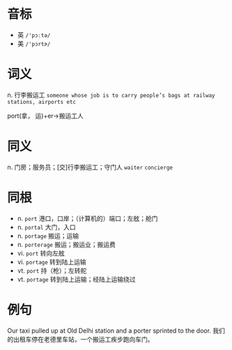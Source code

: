 # 音标

- 英 `/'pɔːtə/`
- 美 `/'pɔrtɚ/`

# 词义

n. 行李搬运工
`someone whose job is to carry people’s bags at railway stations, airports etc`



port(拿， 运)+er→搬运工人

# 同义

n. 门房；服务员；[交]行李搬运工；守门人
`waiter` `concierge`

# 同根

- n. `port` 港口，口岸；（计算机的）端口；左舷；舱门
- n. `portal` 大门，入口
- n. `portage` 搬运；运输
- n. `porterage` 搬运；搬运业；搬运费
- vi. `port` 转向左舷
- vi. `portage` 转到陆上运输
- vt. `port` 持（枪）；左转舵
- vt. `portage` 转到陆上运输；经陆上运输绕过

# 例句

Our taxi pulled up at Old Delhi station and a porter sprinted to the door.
我们的出租车停在老德里车站，一个搬运工疾步跑向车门。


